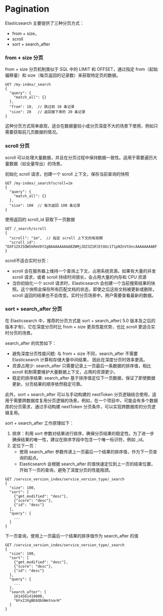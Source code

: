 # Pagination

Elasticsearch 主要提供了三种分页方式：

- from + size，
- scroll
- sort + search_after

### from + size 分页

from + size 分页机制类似于 SQL 中的 LIMIT 和 OFFSET，通过指定 from（起始偏移量）和 size（每页返回的记录数）来获取特定页的数据。

```http
GET /my-index/_search
{
  "query": {
	"match_all": {}
  },
  "from": 10,  // 跳过前 10 条记录
  "size": 20   // 返回接下来的 20 条记录
}
```

这种分页方式简单直观，适合在数据量较小或分页深度不大的场景下使用，例如只需要获取前几页数据的情况。

### scroll 分页

scroll 可以处理大量数据，并且在分页过程中保持数据一致性。适用于需要遍历大量数据（如全量导出）的场景。

初始化 scroll 请求，创建一个 scroll 上下文，保存当前查询的快照

```http
GET /my-index/_search?scroll=1m
{
  "query": {
    "match_all": {}
  },
  "size": 100  // 每次返回 100 条记录
}
```

使用返回的 scroll_id 获取下一页数据

```http
GET /_search/scroll
{
  "scroll": "1m",  // 指定 scroll 上下文的有效期
  "scroll_id": "DXF1ZXJ5QW5kRmV0Y2gBAAAAAAAAABZWMjJDZ3Z1RlEtOUc1T1pNZnVtUncAAAAAAAABF..."
}
```

scroll不适合实时分页：

- scroll 会在服务器上维持一个查询上下文，占用系统资源。如果有大量的并发 scroll 请求，或者 scroll 持续时间很长，会占用大量的内存和 CPU 资源
- 当你初始化一个 scroll 请求时，Elasticsearch 会创建一个当前搜索结果的快照。这个快照会保存所有匹配文档的状态，即使之后这些文档被更新或删除，scroll 返回的结果也不会改变。实时分页场景中，用户需要查看最新的数据。

### sort + search_after 分页

在 Elasticsearch 中，推荐的分页方式是 sort + search_after( 5.0 版本及之后的版本才有)，它在深度分页时比 from + size 更具性能优势，也比 scroll 更适合实时分页的场景。

search_after 的优势如下：

- 避免深度分页性能问题: 与 from + size 不同，search_after 不需要 Elasticsearch 计算和存储大量中间结果， 因此在深度分页时效率更高。
- 资源占用少: search_after 只需要记录上一页最后一条数据的排序值，相比 scroll 机制需要维护大量数据上下文，占用的资源更少。
- 稳定的排序结果: search_after 基于排序值定位下一页数据，保证了即使数据更新，分页结果的顺序依然稳定可靠。

此外，sort + search_after 可以与手动构建的 nextToken 分页逻辑结合使用，适用于需要跨数据库复用分页逻辑的场景。例如，在一个项目中，可能会有多个数据库的分页需求，通过手动构建 nextToken 分页条件，可以实现跨数据库的分页逻辑复用。

sort + search_after 工作原理如下：

1. 排序：利用 sort 参数对结果进行排序，确保分页结果的稳定性。为了进一步确保结果的唯一性，建议在排序字段中包含一个唯一标识符，例如 _id。
2. 定位下一页：
   - 使用 search_after 参数传递上一页最后一个结果的排序值，作为下一页查询的起点。
   - Elasticsearch 会根据 search_after 的值快速定位到上一页的结束位置，开始下一页的查询，避免了深度分页的性能瓶颈。

```http
GET /service_version_index/service_version_type/_search
{
  "size": 100,
  "sort": [
    {"gmt_modified": "desc"},
    {"score": "desc"},
    {"id": "desc"}
  ],
  "query": {
    ...
  }
}
```

下一页查询，使用上一页最后一个结果的排序值作为 search_after 的值

```http
GET /service_version_index/service_version_type/_search
{
  "size": 100,
  "sort": [
    {"gmt_modified": "desc"},
    {"score": "desc"},
    {"id": "desc"}
  ],
  "query": {
    ...
  },
  "search_after": [
    1614561419000,
    "6FxZJXgBE6QbUWetnarH"
  ]
}
```

